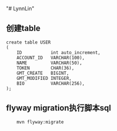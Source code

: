 "# LynnLin" 

## 创建table
```User
create table USER
(
    ID           int auto_increment,
    ACCOUNT_ID   VARCHAR(100),
    NAME         VARCHAR(50),
    TOKEN        CHAR(36),
    GMT_CREATE   BIGINT,
    GMT_MODIFIED INTEGER,
    BIO          VARCHAR(256),
);
```

## flyway migration执行脚本sql
```
    mvn flyway:migrate
```